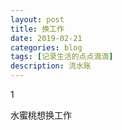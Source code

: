 ```yaml
---
layout: post
title: 换工作
date: 2019-02-21
categories: blog
tags: [记录生活的点点滴滴]
description: 流水账
---
```


1 

水蜜桃想换工作
















